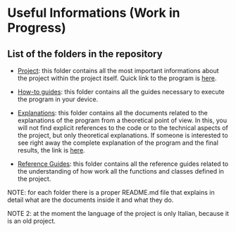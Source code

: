 # Useful Informations (Work in Progress)

## List of the folders in the repository

- [Project](https://github.com/JustWhit3/Matrix-Class/tree/master/Project): this folder contains all the most important informations about the project within the project itself. Quick link to the program is [here](https://github.com/JustWhit3/Matrix-Class/blob/master/Project/Matrix_Class.c%2B%2B).

- [How-to guides](https://github.com/JustWhit3/Matrix-Class/tree/master/How-to%20guides): this folder contains all the guides necessary to execute the program in your device.

- [Explanations](https://github.com/JustWhit3/Matrix-Class/tree/master/Explanations): this folder contains all the documents related to the explanations of the program from a theoretical point of view. In this, you will not find explicit references to the code or to the technical aspects of the project, but only theoretical explanations. If someone is interested to see right away the complete explanation of the program and the final results, the link is [here](https://github.com/JustWhit3/Matrix-Class/blob/master/Explanations/What_my_program_does.md).

- [Reference Guides](https://github.com/JustWhit3/Software_and_Computing_program/tree/master/Reference%20guides): this folder contains all the reference guides related to the understanding of how work all the functions and classes defined in the project.

NOTE: for each folder there is a proper README.md file that explains in detail what are the documents inside it and what they do.

NOTE 2: at the moment the language of the project is only Italian, because it is an old project.
